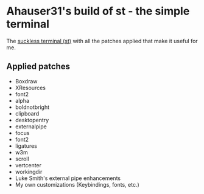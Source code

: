 # Ahauser31's build of st - the simple terminal

The [suckless terminal (st)](https://st.suckless.org/) with all the patches applied that make it useful for me.

## Applied patches

+ Boxdraw
+ XResources
+ font2
+ alpha
+ boldnotbright
+ clipboard
+ desktopentry
+ externalpipe
+ focus
+ font2
+ ligatures
+ w3m
+ scroll
+ vertcenter
+ workingdir
+ Luke Smith's external pipe enhancements
+ My own customizations (Keybindings, fonts, etc.)
